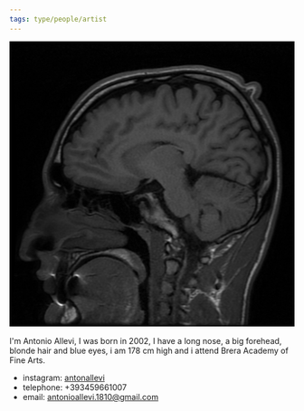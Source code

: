 ```yaml
---
tags: type/people/artist
---
```

<img src="/assets/IMG-0001-00001.jpg"/>

I'm Antonio Allevi, I was born in 2002, I have a long nose, a big forehead, blonde hair and blue eyes, i am 178 cm high and i attend Brera Academy of Fine Arts.

- instagram: [antonallevi](https://www.instagram.com/antonallevi/)
- telephone: +393459661007
- email: antonioallevi.1810@gmail.com
